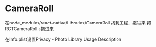 # CameraRoll

在node_modules/react-native/Libraries/CameraRoll 找到工程，拖进来
把RCTCameraRoll.a拖进来

在Info.plist设置Privacy - Photo Library Usage Description